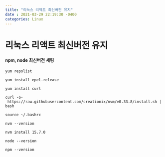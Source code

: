 ```yaml
---
title: "리눅스 리액트 최신버전 유지"
date : 2021-03-29 22:19:30 -0400
categories: Linux
---
```


# 리눅스 리액트 최신버전 유지

#### npm, node 최신버전 세팅
```
yum repolist 

yum install epel-release

yum install curl

curl -o- https://raw.githubusercontent.com/creationix/nvm/v0.33.8/install.sh | bash

source ~/.bashrc

nvm --version

nvm install 15.7.0

node --version

npm --version
```
